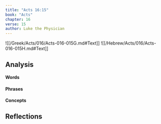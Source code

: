 ```yaml
---
title: "Acts 16:15"
book: "Acts"
chapter: 16
verse: 15
author: Luke the Physician
---
```

![[/Greek/Acts/016/Acts-016-015G.md#Text]]
![[/Hebrew/Acts/016/Acts-016-015H.md#Text]]

## Analysis

#### Words

#### Phrases

#### Concepts

## Reflections
